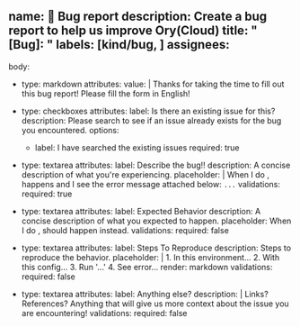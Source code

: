 name: 🐞 Bug report
description: Create a bug report to help us improve Ory(Cloud)
title: "[Bug]: "
labels: [kind/bug, ]
assignees: 
- 
body:
- type: markdown
  attributes:
    value: |
      Thanks for taking the time to fill out this bug report! Please fill the form in English!
- type: checkboxes
  attributes:
    label: Is there an existing issue for this?
    description: Please search to see if an issue already exists for the bug you encountered.
    options:
    - label: I have searched the existing issues
      required: true
- type: textarea
  attributes:
    label: Describe the bug!!
    description: A concise description of what you're experiencing.
    placeholder: |
      When I do <X>, <Y> happens and I see the error message attached below:
      ```...```
  validations:
    required: true
- type: textarea
  attributes:
    label: Expected Behavior
    description: A concise description of what you expected to happen.
    placeholder: When I do <X>, <Z> should happen instead.
  validations:
    required: false

- type: textarea
  attributes:
    label: Steps To Reproduce
    description: Steps to reproduce the behavior.
    placeholder: |
      1. In this environment...
      2. With this config...
      3. Run '...'
      4. See error...
    render: markdown
  validations:
    required: false

- type: textarea
  attributes:
    label: Anything else?
    description: |
      Links? References? Anything that will give us more context about the issue you are encountering!
  validations:
    required: false
